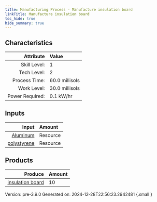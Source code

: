 ```yaml
---
title: Manufacturing Process - Manufacture insulation board
linkTitle: Manufacture insulation board
toc_hide: true
hide_summary: true
---
```



## Characteristics

| Attribute      | Value |
|--------:|:------|
|Skill Level:|1|
|Tech Level:|2|
|Process Time:|60.0 millisols|
|Work Level:|30.0 millisols|
|Power Required:|0.1 kW/hr|

## Inputs

| Input      | Amount |
|--------:|:------|
|[Aluminum](/docs/definitions/resource/aluminum)|Resource|0.5 kg|
|[polystyrene](/docs/definitions/resource/polystyrene)|Resource|9.0 kg|

## Products


| Produce      | Amount |
|--------:|:------|
|[insulation board](/docs/definitions/part/insulation-board)|10|


Version: pre-3.9.0 Generated on: 2024-12-28T22:56:23.2942481
{.small }

